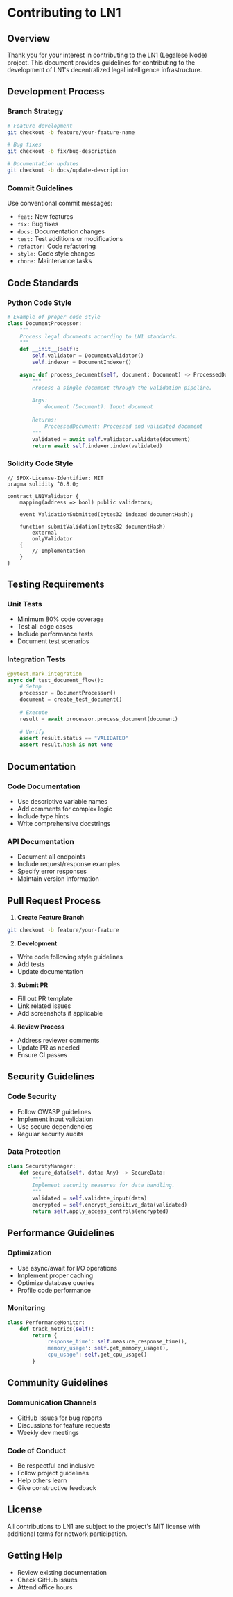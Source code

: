 # Contributing to LN1

## Overview

Thank you for your interest in contributing to the LN1 (Legalese Node) project. This document provides guidelines for contributing to the development of LN1's decentralized legal intelligence infrastructure.

## Development Process

### Branch Strategy

```bash
# Feature development
git checkout -b feature/your-feature-name

# Bug fixes
git checkout -b fix/bug-description

# Documentation updates
git checkout -b docs/update-description
```

### Commit Guidelines

Use conventional commit messages:

- `feat:` New features
- `fix:` Bug fixes
- `docs:` Documentation changes
- `test:` Test additions or modifications
- `refactor:` Code refactoring
- `style:` Code style changes
- `chore:` Maintenance tasks

## Code Standards

### Python Code Style

```python
# Example of proper code style
class DocumentProcessor:
    """
    Process legal documents according to LN1 standards.
    """
    def __init__(self):
        self.validator = DocumentValidator()
        self.indexer = DocumentIndexer()

    async def process_document(self, document: Document) -> ProcessedDocument:
        """
        Process a single document through the validation pipeline.
        
        Args:
            document (Document): Input document
            
        Returns:
            ProcessedDocument: Processed and validated document
        """
        validated = await self.validator.validate(document)
        return await self.indexer.index(validated)
```

### Solidity Code Style

```solidity
// SPDX-License-Identifier: MIT
pragma solidity ^0.8.0;

contract LN1Validator {
    mapping(address => bool) public validators;
    
    event ValidationSubmitted(bytes32 indexed documentHash);
    
    function submitValidation(bytes32 documentHash) 
        external 
        onlyValidator 
    {
        // Implementation
    }
}
```

## Testing Requirements

### Unit Tests

- Minimum 80% code coverage
- Test all edge cases
- Include performance tests
- Document test scenarios

### Integration Tests

```python
@pytest.mark.integration
async def test_document_flow():
    # Setup
    processor = DocumentProcessor()
    document = create_test_document()
    
    # Execute
    result = await processor.process_document(document)
    
    # Verify
    assert result.status == "VALIDATED"
    assert result.hash is not None
```

## Documentation

### Code Documentation

- Use descriptive variable names
- Add comments for complex logic
- Include type hints
- Write comprehensive docstrings

### API Documentation

- Document all endpoints
- Include request/response examples
- Specify error responses
- Maintain version information

## Pull Request Process

1. **Create Feature Branch**
```bash
git checkout -b feature/your-feature
```

2. **Development**
- Write code following style guidelines
- Add tests
- Update documentation

3. **Submit PR**
- Fill out PR template
- Link related issues
- Add screenshots if applicable

4. **Review Process**
- Address reviewer comments
- Update PR as needed
- Ensure CI passes

## Security Guidelines

### Code Security

- Follow OWASP guidelines
- Implement input validation
- Use secure dependencies
- Regular security audits

### Data Protection

```python
class SecurityManager:
    def secure_data(self, data: Any) -> SecureData:
        """
        Implement security measures for data handling.
        """
        validated = self.validate_input(data)
        encrypted = self.encrypt_sensitive_data(validated)
        return self.apply_access_controls(encrypted)
```

## Performance Guidelines

### Optimization

- Use async/await for I/O operations
- Implement proper caching
- Optimize database queries
- Profile code performance

### Monitoring

```python
class PerformanceMonitor:
    def track_metrics(self):
        return {
            'response_time': self.measure_response_time(),
            'memory_usage': self.get_memory_usage(),
            'cpu_usage': self.get_cpu_usage()
        }
```

## Community Guidelines

### Communication Channels

- GitHub Issues for bug reports
- Discussions for feature requests
- Weekly dev meetings

### Code of Conduct

- Be respectful and inclusive
- Follow project guidelines
- Help others learn
- Give constructive feedback

## License

All contributions to LN1 are subject to the project's MIT license with additional terms for network participation.

## Getting Help

- Review existing documentation
- Check GitHub issues
- Attend office hours